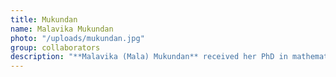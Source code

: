 ```yaml
---
title: Mukundan
name: Malavika Mukundan
photo: "/uploads/mukundan.jpg"
group: collaborators
description: "**Malavika (Mala) Mukundan** received her PhD in mathematics from the University of Michigan and is starting a postdoc at Boston University. Her research interests are in holomorphic dynamics, geometry and topology. She is passionate about workers’ rights, gender equity, and using mathematics as a tool to examine socio-political systems.\n"
--- 
```

